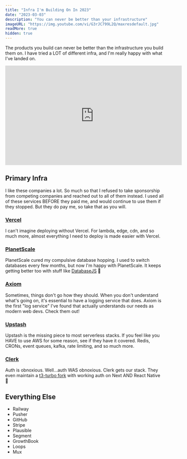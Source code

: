 ```yaml
---
title: "Infra I'm Building On In 2023"
date: "2023-03-03"
description: "You can never be better than your infrastructure"
imageURL: "https://img.youtube.com/vi/G3rJC799L2Q/maxresdefault.jpg"
readMore: true
hidden: true
---
```


The products you build can never be better than the infrastructure you build them on. I have tried a LOT of different infra, and I'm really happy with what I've landed on.

<iframe width="560" height="315" src="https://www.youtube.com/embed/G3rJC799L2Q" title="YouTube video player" frameborder="0" allow="accelerometer; autoplay; clipboard-write; encrypted-media; gyroscope; picture-in-picture; web-share" allowfullscreen></iframe>

## Primary Infra

I like these companies a lot. So much so that I refused to take sponsorship from competing companies and reached out to all of them instead. I used all of these services BEFORE they paid me, and would continue to use them if they stopped. But they do pay me, so take that as you will.

### [Vercel](https://vercel.com/?ref=theo)

I can't imagine deploying without Vercel. For lambda, edge, cdn, and so much more, almost everything I need to deploy is made easier with Vercel.

### [PlanetScale](https://planetscale.com/?ref=theo)

PlanetScale cured my compulsive database hopping. I used to switch databases every few months, but now I'm happy with PlanetScale. It keeps getting better too with stuff like [DatabaseJS](https://github.com/planetscale/database-js) 👀

### [Axiom](https://axiom.co/?ref=theo)

Sometimes, things don't go how they should. When you don't understand what's going on, it's essential to have a logging service that does. Axiom is the first "log service" I've found that actually understands our needs as modern web devs. Check them out!

### [Upstash](https://upstash.com/?ref=theo)

Upstash is the missing piece to most serverless stacks. If you feel like you HAVE to use AWS for some reason, see if they have it covered. Redis, CRONs, event queues, kafka, rate limiting, and so much more.

### [Clerk](https://clerk.dev/?ref=theo)

Auth is obnoxious. Well...auth WAS obnoxious. Clerk gets our stack. They even maintain a [t3-turbo fork](https://github.com/clerkinc/t3-turbo-and-clerk) with working auth on Next AND React Native 🤯

## Everything Else

- Railway
- Pusher
- GitHub
- Stripe
- Plausible
- Segment
- GrowthBook
- Loops
- Mux
